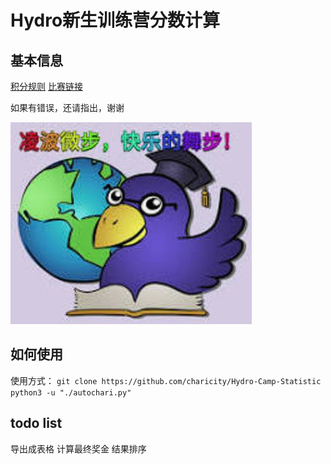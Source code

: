 # Hydro新生训练营分数计算

## 基本信息

[积分规则](./doc/2024%20ACM新生暑假夏令营训练计划.pdf)
[比赛链接](https://hydro.ac/d/hlutacm/contest)

如果有错误，还请指出，谢谢

![image-20240814161546549](./img/README.asserts/image-20240814161546549.png)

## 如何使用

使用方式：
`git clone https://github.com/charicity/Hydro-Camp-Statistic`
`python3 -u "./autochari.py"`

## todo list
导出成表格
计算最终奖金
结果排序
